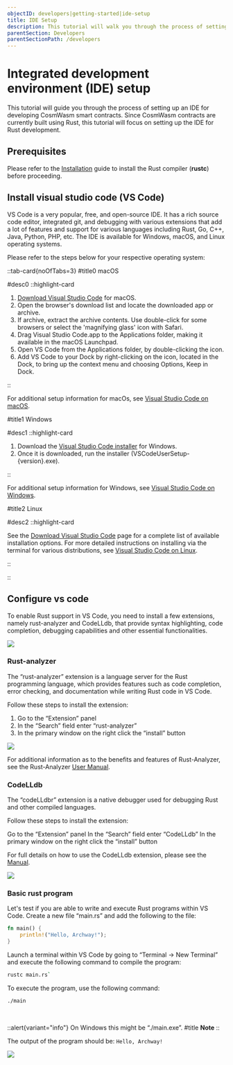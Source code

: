 ```yaml
---
objectID: developers|getting-started|ide-setup
title: IDE Setup
description: This tutorial will walk you through the process of setting up an IDE for developing CosmWasm smart contracts
parentSection: Developers
parentSectionPath: /developers
---
```


# Integrated development environment (IDE) setup

This tutorial will guide you through the process of setting up an IDE for developing CosmWasm smart contracts. Since CosmWasm contracts are currently built using Rust, this tutorial will focus on setting up the IDE for Rust development.

## Prerequisites

Please refer to the [Installation](./install) guide to install the Rust compiler (**rustc**) before proceeding.

## Install visual studio code (VS Code)

VS Code is a very popular, free, and open-source IDE. It has a rich source code editor, integrated git, and debugging with various extensions that add a lot of features and support for various languages including Rust, Go, C++, Java, Python, PHP, etc. The IDE is available for Windows, macOS, and Linux operating systems.

Please refer to the steps below for your respective operating system:

::tab-card{noOfTabs=3}
#title0
macOS

#desc0
::highlight-card

1. <a href="https://go.microsoft.com/fwlink/?LinkID=534106" target="_blank">Download Visual Studio Code</a> for macOS.
2. Open the browser's download list and locate the downloaded app or archive.
3. If archive, extract the archive contents. Use double-click for some browsers or select the 'magnifying glass' icon with Safari.
4. Drag Visual Studio Code.app to the Applications folder, making it available in the macOS Launchpad.
5. Open VS Code from the Applications folder, by double-clicking the icon.
6. Add VS Code to your Dock by right-clicking on the icon, located in the Dock, to bring up the context menu and choosing Options, Keep in Dock.

::

For additional setup information for macOs, see <a href="https://code.visualstudio.com/docs/setup/mac" target="_blank">Visual Studio Code on macOS</a>.

#title1
Windows

#desc1
::highlight-card

1. Download the <a href="https://go.microsoft.com/fwlink/?LinkID=534107" target="_blank">Visual Studio Code installer</a> for Windows.
2. Once it is downloaded, run the installer (VSCodeUserSetup-{version}.exe).

::

For additional setup information for Windows, see <a href="https://code.visualstudio.com/docs/setup/windows" target="_blank">Visual Studio Code on Windows</a>.

#title2
Linux

#desc2
::highlight-card

See the <a href="https://code.visualstudio.com/download" target="_blank">Download Visual Studio Code</a> page for a complete list of available installation options. For more detailed instructions on installing via the terminal for various distributions, see <a href="https://code.visualstudio.com/docs/setup/linux" target="_blank">Visual Studio Code on Linux</a>.

::

::

## Configure vs code

To enable Rust support in VS Code, you need to install a few extensions, namely rust-analyzer and CodeLLdb, that provide syntax highlighting, code completion, debugging capabilities and other essential functionalities.

![](/images/docs/idesetup-open-vs-code.png)

### Rust-analyzer

The “rust-analyzer” extension is a language server for the Rust programming language, which provides features such as code completion, error checking, and documentation while writing Rust code in VS Code.

Follow these steps to install the extension:

1. Go to the “Extension” panel
2. In the “Search” field enter “rust-analyzer”
3. In the primary window on the right click the “install” button


![](/images/docs/idesetup-install-rust-analyzer.png)

For additional information as to the benefits and features of Rust-Analyzer, see the Rust-Analyzer <a href="https://rust-analyzer.github.io/manual.html" target="_blank">User Manual</a>.

### CodeLLdb

The “codeLLdbr” extension is a native debugger used for debugging Rust and other compiled languages.

Follow these steps to install the extension:

Go to the “Extension” panel
In the “Search” field enter “CodeLLdb”
In the primary window on the right click the “install” button

For full details on how to use the CodeLLdb extension, please see the <a href="https://github.com/vadimcn/codelldb/blob/v1.9.0/MANUAL.md" target="_blank">Manual</a>.

![](/images/docs/idesetup-install-codeLLdb.png)

### Basic rust program

Let's test if you are able to write and execute Rust programs within VS Code.
Create a new file “main.rs” and add the following to the file:

```rust
fn main() {
    println!("Hello, Archway!");
}
```

Launch a terminal within VS Code by going to “Terminal -> New Terminal” and execute the following command to compile the program:

```bash
rustc main.rs`
```

To execute the program, use the following command:

```bash
./main
```
<br>

::alert{variant="info"}
On Windows this might be “./main.exe”.
#title
**Note**
::

The output of the program should be:
`Hello, Archway!`

![](/images/docs/idesetup-compile-and-run.png)